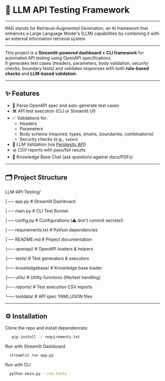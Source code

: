 # 🚀 LLM API Testing Framework

---

RAG stands for Retrieval-Augmented Generation, an AI framework that enhances a Large Language Model's (LLM) capabilities by combining it with an external information retrieval system

---

This project is a **Streamlit-powered dashboard + CLI framework** for automated API testing using OpenAPI specifications.  
It generates test cases (headers, parameters, body validation, security checks, boundary tests) and validates responses with both **rule-based checks** and **LLM-based validation**.

---

## ✨ Features
- 📑 Parse OpenAPI spec and auto-generate test cases  
- 🛠️ API test execution (CLI or Streamlit UI)  
- ✅ Validations for:
  - Headers
  - Parameters
  - Body schema (required, types, enums, boundaries, combinations)
  - Security checks (e.g., `token`)  
- 🤖 LLM Validation (via [Perplexity API](https://docs.perplexity.ai))  
- 📊 CSV reports with pass/fail results  
- 💬 Knowledge Base Chat (ask questions against docs/PDFs)  

---

## 🗂 Project Structure
LLM-API-Testing/

│── app.py # Streamlit Dashboard

│── main.py # CLI Test Runner

│── config.py # Configurations (⚠️ don't commit secrets!)

│── requirements.txt # Python dependencies

│── README.md # Project documentation

├── openapi/ # OpenAPI loaders & helpers

├── tests/ # Test generators & executors

├── knowledgebase/ # Knowledge base loader

├── utils/ # Utility functions (file/text handling)

├── reports/ # Test execution CSV reports

└── testdata/ # API spec YAML/JSON files



---

## ⚙️ Installation
Clone the repo and install dependencies:

```bash
   pip install -r requirements.txt
```

Run with Streamlit Dashboard
```bash
  streamlit run app.py

```
Run with CLI

```bash
  python main.py --run-tests



```

